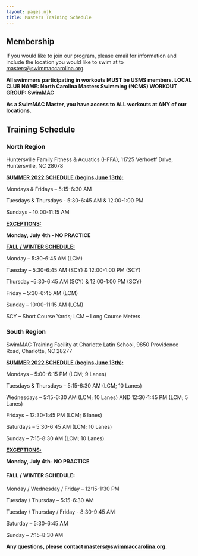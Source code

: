 ```yaml
---
layout: pages.njk
title: Masters Training Schedule
---
```

## Membership

<div class="bg-gray-100 p-6 my-6 text-center" markdown="1">

If you would like to join our program, please email for information and include the location you would like to swim at to <a href="mailto:masters@swimmaccarolina.org">masters@swimmaccarolina.org.</a>

**All swimmers participating in workouts MUST be USMS members. LOCAL CLUB NAME: North Carolina Masters Swimming (NCMS) WORKOUT GROUP: SwimMAC**

**As a SwimMAC Master, you have access to ALL workouts at ANY of our locations.**

</div>

<h2 class="separator-center">Training Schedule</h2>

<div class="flex flex-wrap -mx-4" markdown="1">
<div class="w-full md:w-1/2 p-4" markdown="1">

### North Region

<p class="center">Huntersville Family Fitness & Aquatics (HFFA), 11725 Verhoeff Drive, Huntersville, NC 28078</p>



<span style="text-decoration: underline;"><strong>SUMMER 2022 SCHEDULE (begins June 13th):</strong></span>

Mondays & Fridays – 5:15-6:30 AM

Tuesdays & Thursdays - 5:30-6:45 AM & 12:00-1:00 PM

Sundays - 10:00-11:15 AM

<span style="text-decoration: underline;"><strong>EXCEPTIONS:</strong></span>

**Monday, July 4th - NO PRACTICE**



<span style="text-decoration: underline;"><strong>FALL / WINTER SCHEDULE:</strong></span>

Monday – 5:30-6:45 AM (LCM)

Tuesday – 5:30-6:45 AM (SCY) & 12:00-1:00 PM (SCY)

Thursday –5:30-6:45 AM (SCY) & 12:00-1:00 PM (SCY)

Friday – 5:30-6:45 AM (LCM)

Sunday – 10:00-11:15 AM (LCM)

SCY – Short Course Yards; LCM – Long Course Meters

</div>

<div class="w-full md:w-1/2 p-4" markdown="1">

### South Region

SwimMAC Training Facility at Charlotte Latin School, 9850 Providence Road, Charlotte, NC 28277

<span style="text-decoration: underline;"><strong>SUMMER 2022 SCHEDULE (begins June 13th):</strong></span>

Mondays – 5:00-6:15 PM (LCM; 9 Lanes)

Tuesdays & Thursdays – 5:15-6:30 AM (LCM; 10 Lanes)

Wednesdays  – 5:15-6:30 AM (LCM; 10 Lanes) AND 12:30-1:45 PM (LCM; 5 Lanes)

Fridays – 12:30-1:45 PM (LCM; 6 lanes)

Saturdays – 5:30-6:45 AM (LCM; 10 Lanes)

Sunday – 7:15-8:30 AM (LCM; 10 Lanes)

<span style="text-decoration: underline;">
    <strong>EXCEPTIONS: </strong>
</span>

**Monday, July 4th- NO PRACTICE**

#### FALL / WINTER SCHEDULE:

Monday / Wednesday / Friday – 12:15-1:30 PM

Tuesday / Thursday – 5:15-6:30 AM 

Tuesday / Thursday / Friday - 8:30-9:45 AM

Saturday – 5:30-6:45 AM

Sunday – 7:15-8:30 AM







</div>
</div>

**Any questions, please contact <a href="mailto:masters@swimmaccarolina.org" target="_blank" rel="noopener">masters@swimmaccarolina.org</a>.**